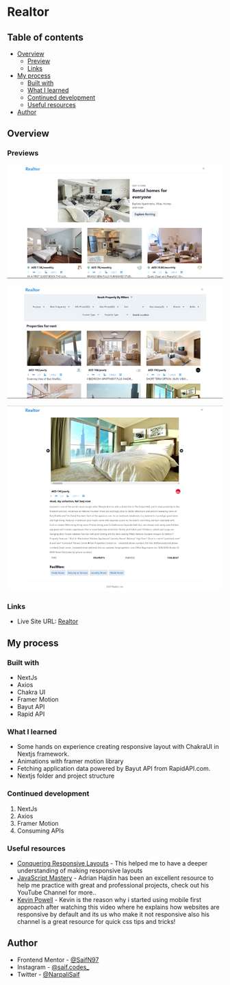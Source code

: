 # Realtor

## Table of contents

- [Overview](#overview)
  - [Preview](#preview)
  - [Links](#links)
- [My process](#my-process)
  - [Built with](#built-with)
  - [What I learned](#what-i-learned)
  - [Continued development](#continued-development)
  - [Useful resources](#useful-resources)
- [Author](#author)

## Overview

### Previews

![Finished Preview of home page](./public/preview.jpg)

![Finished Preview of basket](./public/rentPagePreview.jpg)

![Finished Preview of stripe checkout](./public/detailpagePreview.jpg)

### Links

- Live Site URL: [Realtor](https://realtor-saifn97.vercel.app/)

## My process

### Built with

- NextJs
- Axios
- Chakra UI
- Framer Motion
- Bayut API
- Rapid API

### What I learned

- Some hands on experience creating responsive layout with ChakraUI in Nextjs framework.
- Animations with framer motion library
- Fetching application data powered by Bayut API from RapidAPI.com.
- Nextjs folder and project structure

### Continued development

1. NextJs
1. Axios
1. Framer Motion
1. Consuming APIs

### Useful resources

- [Conquering Responsive Layouts](https://courses.kevinpowell.co) - This helped me to have a deeper understanding of making responsive layouts
- [JavaScript Mastery](https://www.youtube.com/channel/UCmXmlB4-HJytD7wek0Uo97A) - Adrian Hajdin has been an excellent resource to help me practice with great and professional projects, check out his YouTube Channel for more..
- [Kevin Powell](https://www.youtube.com/watch?v=0ohtVzCSHqs&t=1s) - Kevin is the reason why i started using mobile first approach after watching this video where he explains how websites are responsive by default and its us who make it not responsive also his channel is a great resource for quick css tips and tricks!

## Author

- Frontend Mentor - [@SaifN97](https://www.frontendmentor.io/profile/SaifN97)
- Instagram - [@saif.codes\_](https://www.instagram.com/saif.codes_)
- Twitter - [@NarpaliSaif](https://twitter.com/NarpaliSaif)
